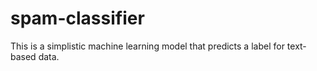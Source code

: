 # spam-classifier
This is a simplistic machine learning model that predicts a label for text-based data.

